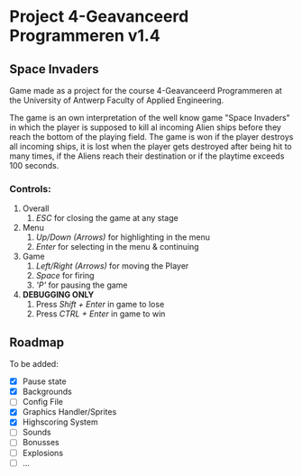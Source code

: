 # Project 4-Geavanceerd Programmeren v1.4
## Space Invaders
Game made as a project for the course 4-Geavanceerd Programmeren at the University of Antwerp Faculty of Applied Engineering.

The game is an own interpretation of the well know game "Space Invaders" in which the player is supposed to kill al incoming Alien ships before they reach the bottom of the playing field. The game is won if the player destroys all incoming ships, it is lost when the player gets destroyed after being hit to many times, if the Aliens reach their destination or if the playtime exceeds 100 seconds.
### Controls: 
1. Overall
    1. _ESC_ for closing the game at any stage
1. Menu
    1. _Up/Down (Arrows)_ for highlighting in the menu
    1. _Enter_ for selecting in the menu & continuing
1. Game
    1. _Left/Right (Arrows)_ for moving the Player
    1. _Space_ for firing
    1. _'P'_ for pausing the game 
1. __DEBUGGING ONLY__
    1. Press _Shift + Enter_ in game to lose
    1. Press _CTRL + Enter_ in game to win
## Roadmap
To be added:
- [x] Pause state
- [x] Backgrounds
- [ ] Config File
- [x] Graphics Handler/Sprites
- [x] Highscoring System
- [ ] Sounds
- [ ] Bonusses
- [ ] Explosions
- [ ] ...
